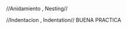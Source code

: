 <padre></padre>
<padre><hijo><nieto></nieto></hijo><hermano></hermano></padre>    //Anidamiento , Nesting//
<autocierre/>

//Indentacion , Indentation// BUENA PRACTICA
<padre>
    <hijo>
        <nieto>
        </nieto>
    </hijo>
    <Hermano>
    </hermano>
</padre>